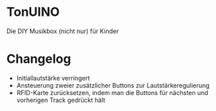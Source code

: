 # TonUINO
Die DIY Musikbox (nicht nur) für Kinder

# Changelog
- Initiallautstärke verringert
- Ansteuerung zweier zusätzlicher Buttons zur Lautstärkeregulierung
- RFID-Karte zurücksetzen, indem man die Buttons für nächsten und vorherigen Track gedrückt hält
